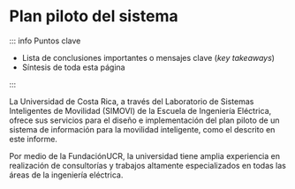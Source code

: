 # Plan piloto del sistema

::: info Puntos clave

- Lista de conclusiones importantes o mensajes clave (_key takeaways_)
- Síntesis de toda esta página

:::

La Universidad de Costa Rica, a través del Laboratorio de Sistemas Inteligentes de Movilidad (SIMOVI) de la Escuela de Ingeniería Eléctrica, ofrece sus servicios para el diseño e implementación del plan piloto de un sistema de información para la movilidad inteligente, como el descrito en este informe.

Por medio de la FundaciónUCR, la universidad tiene amplia experiencia en realización de consultorías y trabajos altamente especializados en todas las áreas de la ingeniería eléctrica.

